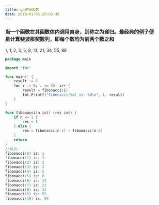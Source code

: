 ```yaml
---
title: go递归函数
date: 2018-01-06 20:08:49
---
```

### 当一个函数在其函数体内调用自身，则称之为递归。最经典的例子便是计算斐波那契数列，即每个数均为前两个数之和
1, 1, 2, 3, 5, 8, 13, 21, 34, 55, 89
``` go
package main

import "fmt"

func main() {
    result := 0
    for i := 0; i <= 10; i++ {
        result = fibonacci(i)
        fmt.Printf("fibonacci(%d) is: %d\n", i, result)
    }
}

func fibonacci(n int) (res int) {
    if n <= 1 {
        res = 1
    } else {
        res = fibonacci(n-1) + fibonacci(n-2)
    }
    return
}
//输出：
fibonacci(0) is: 1
fibonacci(1) is: 1
fibonacci(2) is: 2
fibonacci(3) is: 3
fibonacci(4) is: 5
fibonacci(5) is: 8
fibonacci(6) is: 13
fibonacci(7) is: 21
fibonacci(8) is: 34
fibonacci(9) is: 55
fibonacci(10) is: 89
```